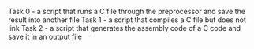Task 0 - a script that runs a C file through the preprocessor and save the result into another file
Task 1 - a script that compiles a C file but does not link
Task 2 - a script that generates the assembly code of a C code and save it in an output file
